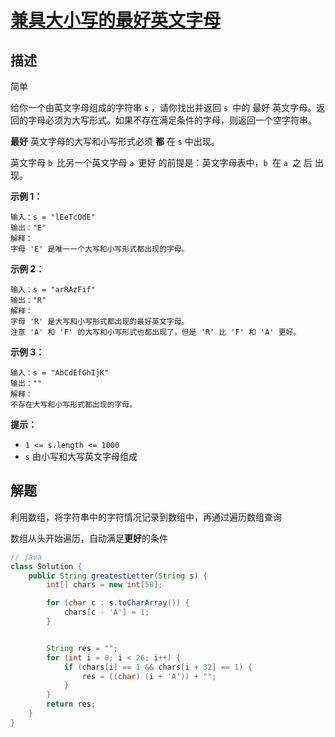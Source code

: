 # [兼具大小写的最好英文字母](https://leetcode.cn/problems/greatest-english-letter-in-upper-and-lower-case/)

## 描述

简单

给你一个由英文字母组成的字符串 `s` ，请你找出并返回 `s `中的 最好 英文字母。返回的字母必须为大写形式。如果不存在满足条件的字母，则返回一个空字符串。

**最好** 英文字母的大写和小写形式必须 **都** 在 `s` 中出现。

英文字母 `b `比另一个英文字母 `a `更好 的前提是：英文字母表中，`b `在 `a `之 后 出现。

**示例 1：**

```
输入：s = "lEeTcOdE"
输出："E"
解释：
字母 'E' 是唯一一个大写和小写形式都出现的字母。
```

**示例 2：**

```
输入：s = "arRAzFif"
输出："R"
解释：
字母 'R' 是大写和小写形式都出现的最好英文字母。
注意 'A' 和 'F' 的大写和小写形式也都出现了，但是 'R' 比 'F' 和 'A' 更好。

```

**示例 3：**

```
输入：s = "AbCdEfGhIjK"
输出：""
解释：
不存在大写和小写形式都出现的字母。
```

**提示：**

- `1 <= s.length <= 1000`
- `s` 由小写和大写英文字母组成

## 解题

利用数组，将字符串中的字符情况记录到数组中，再通过遍历数组查询

数组从头开始遍历，自动满足**更好**的条件

```java
// java
class Solution {
    public String greatestLetter(String s) {
        int[] chars = new int[58];

        for (char c : s.toCharArray()) {
            chars[c - 'A'] = 1;
        }


        String res = "";
        for (int i = 0; i < 26; i++) {
            if (chars[i] == 1 && chars[i + 32] == 1) {
                res = ((char) (i + 'A')) + "";
            }
        }
        return res;
    }
}
```

